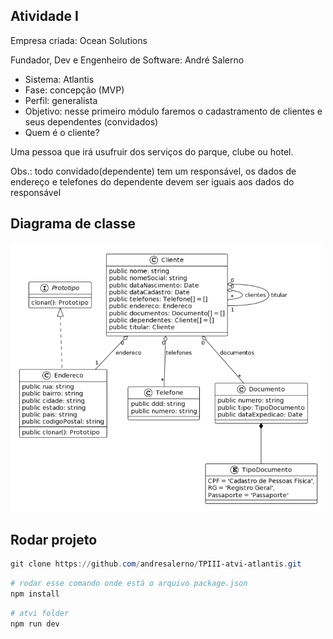 ## Atividade I

Empresa criada: Ocean Solutions

Fundador, Dev e Engenheiro de Software: André Salerno

- Sistema: Atlantis
- Fase: concepção (MVP)
- Perfil: generalista
- Objetivo: nesse primeiro módulo faremos o cadastramento de clientes e seus dependentes (convidados)
- Quem é o cliente?

Uma pessoa que irá usufruir dos serviços do parque, clube ou hotel.

Obs.: todo convidado(dependente) tem um responsável, os dados de endereço e telefones do dependente devem ser iguais aos dados do responsável

## Diagrama de classe

<img src="./img/diagrama.png" alt="Diagrama" width="500"/>


## Rodar projeto

```powershell
git clone https://github.com/andresalerno/TPIII-atvi-atlantis.git
```

```powershell
# rodar esse comando onde está o arquivo package.json
npm install
```

```powershell
# atvi folder
npm run dev
```